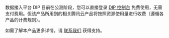 数据接入平台 DIP 目前在公测阶段，您可以直接登录 [DIP 控制台](https://console.cloud.tencent.com/ckafka/datahub-overview) 免费使用，无需支付费用。但该产品所用到的相关腾讯云产品将按照资源使用量进行收费（遵循各产品的计费规则）。

如需了解本产品更多详情，请 [联系我们](https://cloud.tencent.com/about/connect) 获得支持。